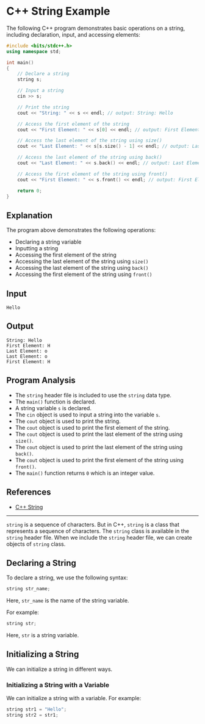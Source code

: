 # C++ String Example

The following C++ program demonstrates basic operations on a string, including declaration, input, and accessing elements:

```cpp
#include <bits/stdc++.h>
using namespace std;

int main()
{
    // Declare a string
    string s;

    // Input a string
    cin >> s;

    // Print the string
    cout << "String: " << s << endl; // output: String: Hello

    // Access the first element of the string
    cout << "First Element: " << s[0] << endl; // output: First Element: H

    // Access the last element of the string using size()
    cout << "Last Element: " << s[s.size() - 1] << endl; // output: Last Element: o

    // Access the last element of the string using back()
    cout << "Last Element: " << s.back() << endl; // output: Last Element: o

    // Access the first element of the string using front()
    cout << "First Element: " << s.front() << endl; // output: First Element: H

    return 0;
}
```

## Explanation

The program above demonstrates the following operations:

-   Declaring a string variable
-   Inputting a string
-   Accessing the first element of the string
-   Accessing the last element of the string using `size()`
-   Accessing the last element of the string using `back()`
-   Accessing the first element of the string using `front()`

## Input

```shell
Hello
```

## Output

```shell
String: Hello
First Element: H
Last Element: o
Last Element: o
First Element: H
```

## Program Analysis

-   The `string` header file is included to use the `string` data type.
-   The `main()` function is declared.
-   A string variable `s` is declared.
-   The `cin` object is used to input a string into the variable `s`.
-   The `cout` object is used to print the string.
-   The `cout` object is used to print the first element of the string.
-   The `cout` object is used to print the last element of the string using `size()`.
-   The `cout` object is used to print the last element of the string using `back()`.
-   The `cout` object is used to print the first element of the string using `front()`.
-   The `main()` function returns `0` which is an integer value.

## References

-   [C++ String](https://www.programiz.com/cpp-programming/string)

---

`string` is a sequence of characters. But in C++, `string` is a class that represents a sequence of characters. The `string` class is available in the `string` header file. When we include the `string` header file, we can create objects of `string` class.

## Declaring a String

To declare a string, we use the following syntax:

```cpp
string str_name;
```

Here, `str_name` is the name of the string variable.

For example:

```cpp
string str;
```

Here, `str` is a string variable.

## Initializing a String

We can initialize a string in different ways.

### Initializing a String with a Variable

We can initialize a string with a variable. For example:

```cpp
string str1 = "Hello";
string str2 = str1;
```

